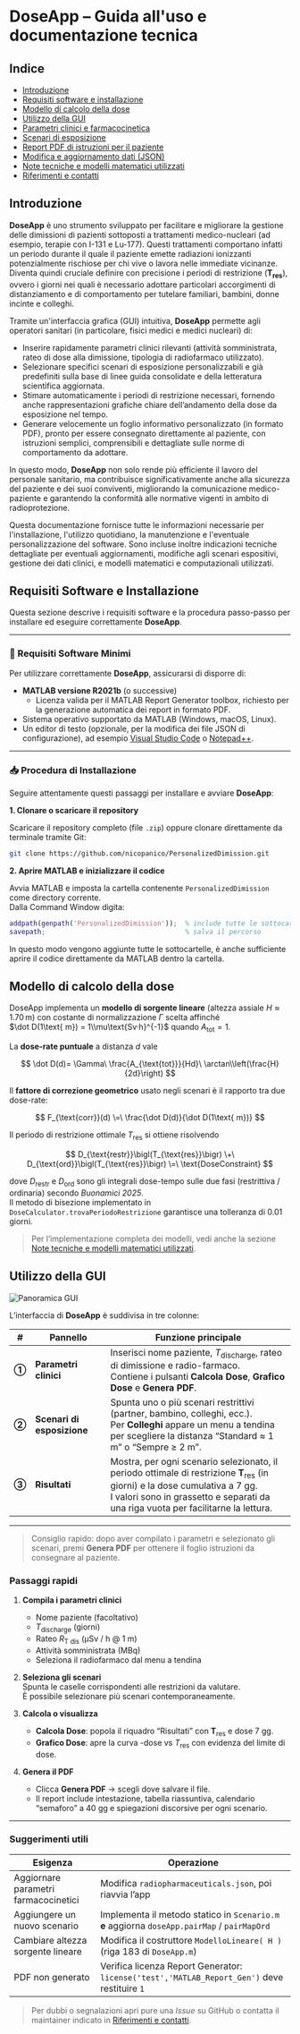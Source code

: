 # DoseApp – Guida all'uso e documentazione tecnica

## Indice
- [Introduzione](#introduzione)
- [Requisiti software e installazione](#requisiti-software-e-installazione)
- [Modello di calcolo della dose](#modello-di-calcolo-della-dose)      
- [Utilizzo della GUI](#utilizzo-della-gui)
- [Parametri clinici e farmacocinetica](#parametri-clinici-e-farmacocinetica)
- [Scenari di esposizione](#scenari-di-esposizione)
- [Report PDF di istruzioni per il paziente](#report-pdf-di-istruzioni-per-il-paziente)
- [Modifica e aggiornamento dati (JSON)](#modifica-e-aggiornamento-dati-json)
- [Note tecniche e modelli matematici utilizzati](#note-tecniche-e-modelli-matematici-utilizzati)
- [Riferimenti e contatti](#riferimenti-e-contatti)

## Introduzione

**DoseApp** è uno strumento sviluppato per facilitare e migliorare la gestione delle dimissioni di pazienti sottoposti a trattamenti medico-nucleari (ad esempio, terapie con I-131 e Lu-177). Questi trattamenti comportano infatti un periodo durante il quale il paziente emette radiazioni ionizzanti potenzialmente rischiose per chi vive o lavora nelle immediate vicinanze. Diventa quindi cruciale definire con precisione i periodi di restrizione (**T<sub>res</sub>**), ovvero i giorni nei quali è necessario adottare particolari accorgimenti di distanziamento e di comportamento per tutelare familiari, bambini, donne incinte e colleghi.

Tramite un'interfaccia grafica (GUI) intuitiva, **DoseApp** permette agli operatori sanitari (in particolare, fisici medici e medici nucleari) di:

- Inserire rapidamente parametri clinici rilevanti (attività somministrata, rateo di dose alla dimissione, tipologia di radiofarmaco utilizzato).
- Selezionare specifici scenari di esposizione personalizzabili e già predefiniti sulla base di linee guida consolidate e della letteratura scientifica aggiornata.
- Stimare automaticamente i periodi di restrizione necessari, fornendo anche rappresentazioni grafiche chiare dell’andamento della dose da esposizione nel tempo.
- Generare velocemente un foglio informativo personalizzato (in formato PDF), pronto per essere consegnato direttamente al paziente, con istruzioni semplici, comprensibili e dettagliate sulle norme di comportamento da adottare.

In questo modo, **DoseApp** non solo rende più efficiente il lavoro del personale sanitario, ma contribuisce significativamente anche alla sicurezza del paziente e dei suoi conviventi, migliorando la comunicazione medico-paziente e garantendo la conformità alle normative vigenti in ambito di radioprotezione.

Questa documentazione fornisce tutte le informazioni necessarie per l'installazione, l'utilizzo quotidiano, la manutenzione e l'eventuale personalizzazione del software. Sono incluse inoltre indicazioni tecniche dettagliate per eventuali aggiornamenti, modifiche agli scenari espositivi, gestione dei dati clinici, e modelli matematici e computazionali utilizzati.

## Requisiti Software e Installazione

Questa sezione descrive i requisiti software e la procedura passo-passo per installare ed eseguire correttamente **DoseApp**.

---

### 🚩 Requisiti Software Minimi

Per utilizzare correttamente **DoseApp**, assicurarsi di disporre di:

- **MATLAB versione R2021b** (o successive)
  - Licenza valida per il MATLAB Report Generator toolbox, richiesto per la generazione automatica dei report in formato PDF.
- Sistema operativo supportato da MATLAB (Windows, macOS, Linux).
- Un editor di testo (opzionale, per la modifica dei file JSON di configurazione), ad esempio [Visual Studio Code](https://code.visualstudio.com/) o [Notepad++](https://notepad-plus-plus.org/).

---

### 📥 Procedura di Installazione

Seguire attentamente questi passaggi per installare e avviare **DoseApp**:

**1. Clonare o scaricare il repository**

Scaricare il repository completo (file `.zip`) oppure clonare direttamente da terminale tramite Git:

```bash
git clone https://github.com/nicopanico/PersonalizedDimission.git
```

**2. Aprire MATLAB e inizializzare il codice**

Avvia MATLAB e imposta la cartella contenente `PersonalizedDimission` come directory corrente.  
Dalla Command Window digita:

```matlab
addpath(genpath('PersonalizedDimission'));  % include tutte le sottocartelle
savepath;                                   % salva il percorso
```
In questo modo vengono aggiunte tutte le sottocartelle, è anche sufficiente aprire il codice direttamente da MATLAB dentro la cartella.

## Modello di calcolo della dose

DoseApp implementa un **modello di sorgente lineare** (altezza assiale $H \approx 1.70\,$m) con costante di normalizzazione $\Gamma$ scelta affinché  
$\dot D(1\text{ m}) = 1\\mu\text{Sv·h}^{-1}$ quando $A_{\text{tot}} = 1$.

La **dose-rate puntuale** a distanza $d$ vale


$$
\dot D(d)=
\Gamma\
\frac{A_{\text{tot}}}{Hd}\
\arctan\\left(\frac{H}{2d}\right)
$$


Il **fattore di correzione geometrico** usato negli scenari è il rapporto tra due dose-rate:

$$
F_{\text{corr}}(d) \=\
\frac{\dot D(d)}{\dot D(1\text{ m})}
$$

Il periodo di restrizione ottimale $T_{\text{res}}$ si ottiene risolvendo

$$
D_{\text{restr}}\bigl(T_{\text{res}}\bigr)
\+\
D_{\text{ord}}\bigl(T_{\text{res}}\bigr)
\=\
\text{DoseConstraint}
$$

dove $D_{\text{restr}}$ e $D_{\text{ord}}$ sono gli integrali dose-tempo sulle due fasi (restrittiva / ordinaria) secondo *Buonamici 2025*.  
Il metodo di bisezione implementato in `DoseCalculator.trovaPeriodoRestrizione` garantisce una tolleranza di 0.01 giorni.

> Per l’implementazione completa dei modelli, vedi anche la sezione [Note tecniche e modelli matematici utilizzati](#note-tecniche-e-modelli-matematici-utilizzati).

## Utilizzo della GUI

![Panoramica GUI](docs/img/gui_overview.png)

L’interfaccia di **DoseApp** è suddivisa in tre colonne:

| # | Pannello | Funzione principale |
|---|----------|--------------------|
| **①** | **Parametri clinici** | Inserisci nome paziente, *T*<sub>discharge</sub>, rateo di dimissione e radio-farmaco. <br> Contiene i pulsanti **Calcola Dose**, **Grafico Dose** e **Genera PDF**. |
| **②** | **Scenari di esposizione** | Spunta uno o più scenari restrittivi (partner, bambino, colleghi, ecc.). <br> Per **Colleghi** appare un menu a tendina per scegliere la distanza “Standard ≈ 1 m” o “Sempre ≥ 2 m”. |
| **③** | **Risultati** | Mostra, per ogni scenario selezionato, il periodo ottimale di restrizione **T**<sub>res</sub> (in giorni) e la dose cumulativa a 7 gg. <br> I valori sono in grassetto e separati da una riga vuota per facilitarne la lettura. |

---
> Consiglio rapido: dopo aver compilato i parametri e selezionato gli scenari, premi **Genera PDF** per ottenere il foglio istruzioni da consegnare al paziente.

### Passaggi rapidi

1. **Compila i parametri clinici**  
   - Nome paziente (facoltativo)  
   - *T*<sub>discharge</sub> (giorni)  
   - Rateo *R*<sub>T dis</sub> (µSv / h @ 1 m)  
   - Attività somministrata (MBq)  
   - Seleziona il radiofarmaco dal menu a tendina

2. **Seleziona gli scenari**  
   Spunta le caselle corrispondenti alle restrizioni da valutare.  
   È possibile selezionare più scenari contemporaneamente.

3. **Calcola o visualizza**  
   - **Calcola Dose**: popola il riquadro “Risultati” con **T**<sub>res</sub> e dose 7 gg.  
   - **Grafico Dose**: apre la curva -dose vs *T*<sub>res</sub> con evidenza del limite di dose.

4. **Genera il PDF**  
   - Clicca **Genera PDF** → scegli dove salvare il file.  
   - Il report include intestazione, tabella riassuntiva, calendario “semaforo” a 40 gg e spiegazioni discorsive per ogni scenario.

---

### Suggerimenti utili

| Esigenza | Operazione |
|----------|------------|
| Aggiornare parametri farmacocinetici | Modifica `radiopharmaceuticals.json`, poi riavvia l’app |
| Aggiungere un nuovo scenario | Implementa il metodo statico in `Scenario.m` **e** aggiorna `doseApp.pairMap` / `pairMapOrd` |
| Cambiare altezza sorgente lineare | Modifica il costruttore `ModelloLineare( H )` (riga 183 di `DoseApp.m`) |
| PDF non generato | Verifica licenza Report Generator:<br>`license('test','MATLAB_Report_Gen')` deve restituire `1` |

> Per dubbi o segnalazioni apri pure una *Issue* su GitHub o contatta il maintainer indicato in [Riferimenti e contatti](#riferimenti-e-contatti).
